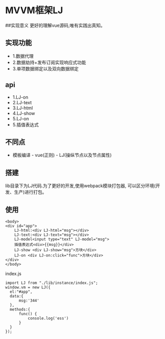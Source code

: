# MVVM框架LJ
##实现意义
更好的理解vue源码,唯有实践出真知。
## 实现功能
* 1.数据代理
* 2.数据劫持+发布订阅实现响应式功能
* 3.单项数据绑定以及双向数据绑定
## api
* 1.LJ-on
* 2.LJ-text
* 3.LJ-html
* 4.LJ-show
* 5.LJ-on
* 5.插值表达式
## 不同点
* 模板编译 - vue(正则) - LJ(操纵节点以及节点属性)
## 搭建 
lib目录下为LJ代码.为了更好的开发,使用webpack模块打包器,
可以区分环境(开发、生产)进行打包。  

## 使用
````
<body>
<div id="app">
    LJ-html:<div LJ-html="msg"></div>
    LJ-text:<div LJ-text="msg"></div>
    LJ-model<input type="text" LJ-model="msg">
    插值表达式<div>{{msg}}</div>
    LJ-show <div LJ-show="msg">方块</div>
    LJ-on <div LJ-on:click="func">方块</div>
</div>
</body>
````
index.js
````
import LJ from "./lib/instance/index.js";
window.vm = new LJ({
  el:"#app",
  data:{
      msg:'344'
  },
  methods:{
      func() {
          console.log('ess')
      }
  }
});
````



